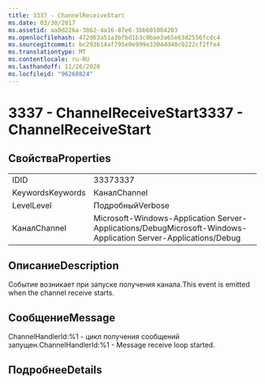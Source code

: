 ```yaml
---
title: 3337 - ChannelReceiveStart
ms.date: 03/30/2017
ms.assetid: aa0d226a-3862-4a16-87e6-3bb601084203
ms.openlocfilehash: 472d63a51a3bfbd1b3c0bae3a65e63d2556fcdc4
ms.sourcegitcommit: bc293b14af795e0e999e3304dd40c0222cf2ffe4
ms.translationtype: MT
ms.contentlocale: ru-RU
ms.lasthandoff: 11/26/2020
ms.locfileid: "96268824"
---
```

# <a name="3337---channelreceivestart"></a><span data-ttu-id="b4533-102">3337 - ChannelReceiveStart</span><span class="sxs-lookup"><span data-stu-id="b4533-102">3337 - ChannelReceiveStart</span></span>

## <a name="properties"></a><span data-ttu-id="b4533-103">Свойства</span><span class="sxs-lookup"><span data-stu-id="b4533-103">Properties</span></span>  
  
|||  
|-|-|  
|<span data-ttu-id="b4533-104">ID</span><span class="sxs-lookup"><span data-stu-id="b4533-104">ID</span></span>|<span data-ttu-id="b4533-105">3337</span><span class="sxs-lookup"><span data-stu-id="b4533-105">3337</span></span>|  
|<span data-ttu-id="b4533-106">Keywords</span><span class="sxs-lookup"><span data-stu-id="b4533-106">Keywords</span></span>|<span data-ttu-id="b4533-107">Канал</span><span class="sxs-lookup"><span data-stu-id="b4533-107">Channel</span></span>|  
|<span data-ttu-id="b4533-108">Level</span><span class="sxs-lookup"><span data-stu-id="b4533-108">Level</span></span>|<span data-ttu-id="b4533-109">Подробный</span><span class="sxs-lookup"><span data-stu-id="b4533-109">Verbose</span></span>|  
|<span data-ttu-id="b4533-110">Канал</span><span class="sxs-lookup"><span data-stu-id="b4533-110">Channel</span></span>|<span data-ttu-id="b4533-111">Microsoft-Windows-Application Server-Applications/Debug</span><span class="sxs-lookup"><span data-stu-id="b4533-111">Microsoft-Windows-Application Server-Applications/Debug</span></span>|  
  
## <a name="description"></a><span data-ttu-id="b4533-112">Описание</span><span class="sxs-lookup"><span data-stu-id="b4533-112">Description</span></span>  

 <span data-ttu-id="b4533-113">Событие возникает при запуске получения канала.</span><span class="sxs-lookup"><span data-stu-id="b4533-113">This event is emitted when the channel receive starts.</span></span>  
  
## <a name="message"></a><span data-ttu-id="b4533-114">Сообщение</span><span class="sxs-lookup"><span data-stu-id="b4533-114">Message</span></span>  

 <span data-ttu-id="b4533-115">ChannelHandlerId:%1 - цикл получения сообщений запущен.</span><span class="sxs-lookup"><span data-stu-id="b4533-115">ChannelHandlerId:%1 - Message receive loop started.</span></span>  
  
## <a name="details"></a><span data-ttu-id="b4533-116">Подробнее</span><span class="sxs-lookup"><span data-stu-id="b4533-116">Details</span></span>
